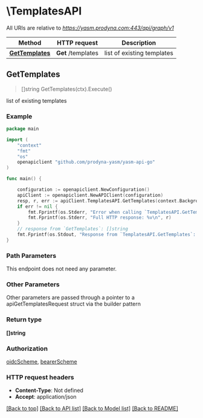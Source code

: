 # \TemplatesAPI

All URIs are relative to *https://yasm.prodyna.com:443/api/graph/v1*

Method | HTTP request | Description
------------- | ------------- | -------------
[**GetTemplates**](TemplatesAPI.md#GetTemplates) | **Get** /templates | list of existing templates



## GetTemplates

> []string GetTemplates(ctx).Execute()

list of existing templates

### Example

```go
package main

import (
    "context"
    "fmt"
    "os"
    openapiclient "github.com/prodyna-yasm/yasm-api-go"
)

func main() {

    configuration := openapiclient.NewConfiguration()
    apiClient := openapiclient.NewAPIClient(configuration)
    resp, r, err := apiClient.TemplatesAPI.GetTemplates(context.Background()).Execute()
    if err != nil {
        fmt.Fprintf(os.Stderr, "Error when calling `TemplatesAPI.GetTemplates``: %v\n", err)
        fmt.Fprintf(os.Stderr, "Full HTTP response: %v\n", r)
    }
    // response from `GetTemplates`: []string
    fmt.Fprintf(os.Stdout, "Response from `TemplatesAPI.GetTemplates`: %v\n", resp)
}
```

### Path Parameters

This endpoint does not need any parameter.

### Other Parameters

Other parameters are passed through a pointer to a apiGetTemplatesRequest struct via the builder pattern


### Return type

**[]string**

### Authorization

[oidcScheme](../README.md#oidcScheme), [bearerScheme](../README.md#bearerScheme)

### HTTP request headers

- **Content-Type**: Not defined
- **Accept**: application/json

[[Back to top]](#) [[Back to API list]](../README.md#documentation-for-api-endpoints)
[[Back to Model list]](../README.md#documentation-for-models)
[[Back to README]](../README.md)

